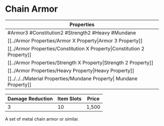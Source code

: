 # Chain Armor

| Properties                                                               |
| ------------------------------------------------------------------------ |
| #Armor3 #Constitution2 #Strength2 #Heavy #Mundane                        |
| [[../Armor Properties/Armor X Property\|Armor 3 Property]]               |
| [[../Armor Properties/Constitution X Property\|Constitution 2 Property]] |
| [[../Armor Properties/Strength X Property\|Strength 2 Property]]         |
| [[../Armor Properties/Heavy Property\|Heavy Property]]                   |
| [[../../../Material Properties/Mundane Property\| Mundane Property]]     |


| Damage Reduction | Item Slots | Price |
| ---------------- | ---------- | ----- |
| 3                | 10         | 1,500 |

A set of metal chain armor or similar.